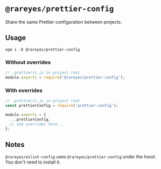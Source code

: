 # `@rareyes/prettier-config`

Share the same Prettier configuration between projects.

## Usage

```
npm i -D @rareyes/prettier-config
```

### Without overrides

```javascript
// .prettierrc.js in project root
module.exports = require('@rareyes/prettier-config');
```

### With overrides

```javascript
// .prettierrc.js in project root
const prettierConfig = require('prettier-config');

module.exports = {
  ...prettierConfig,
  // add overrides here...
};
```

## Notes
`@rareyes/eslint-config` uses `@rareyes/prettier-config` under the hood. You don't need to install it.
